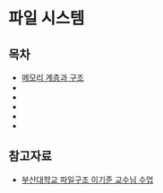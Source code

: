 # 파일 시스템

## 목차

- [메모리 계층과 구조]()
- []()
- []()
- []()
- []()
- []()

## 참고자료

- [부산대학교 파일구조 이기준 교수님 수업](http://lik.pusan.ac.kr/)

